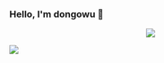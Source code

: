 ### Hello, I'm dongowu 👋


<p align="center">
<img align="center" src="https://github.com/smallnest/smallnest/raw/master/developer.gif"/>
</p>
<p align= "center">
<img align="left" src="https://github-profile-trophy.vercel.app/?username=dongowu&title=MultipleLang,Star,Follower,Commit,Issue" style="max-width:100%;">
<!-- <img align="right" src="https://github-readme-stats.vercel.app/api?username=dongowu&show_icons=true&icon_color=805AD5&text_color=718096&bg_color=ffffff&hide_title=true" /> -->
</p>




